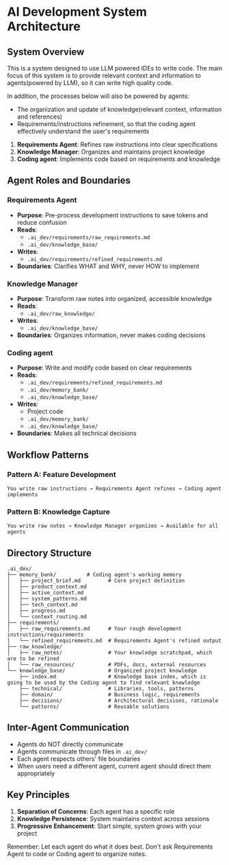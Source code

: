 # AI Development System Architecture

## System Overview

This is a system designed to use LLM powered IDEs to write code. The main focus of this system is to provide relevant context and information to agents(powered by LLM), so it can write high quality code.

In addition, the processes below will also be powered by agents:

- The organization and update of knowledge(relevant context, information and references)
- Requirements/instructions refinement, so that the coding agent effectively understand the user's requirements

1. **Requirements Agent**: Refines raw instructions into clear specifications
2. **Knowledge Manager**: Organizes and maintains project knowledge
3. **Coding agent**: Implements code based on requirements and knowledge

## Agent Roles and Boundaries

### Requirements Agent

- **Purpose**: Pre-process development instructions to save tokens and reduce confusion
- **Reads**:
  - `.ai_dev/requirements/raw_requirements.md`
  - `.ai_dev/knowledge_base/`
- **Writes**:
  - `.ai_dev/requirements/refined_requirements.md`
- **Boundaries**: Clarifies WHAT and WHY, never HOW to implement

### Knowledge Manager  

- **Purpose**: Transform raw notes into organized, accessible knowledge
- **Reads**:
  - `.ai_dev/raw_knowledge/`
- **Writes**:
  - `.ai_dev/knowledge_base/`
- **Boundaries**: Organizes information, never makes coding decisions

### Coding agent

- **Purpose**: Write and modify code based on clear requirements
- **Reads**:
  - `.ai_dev/requirements/refined_requirements.md`
  - `.ai_dev/memory_bank/`
  - `.ai_dev/knowledge_base/`
- **Writes**:
  - Project code
  - `.ai_dev/memory_bank/`
  - `.ai_dev/knowledge_base/`
- **Boundaries**: Makes all technical decisions

## Workflow Patterns

### Pattern A: Feature Development

```text
You write raw instructions → Requirements Agent refines → Coding agent implements
```

### Pattern B: Knowledge Capture  

```text
You write raw notes → Knowledge Manager organizes → Available for all agents
```

## Directory Structure

```text
.ai_dev/
├── memory_bank/          # Coding agent's working memory
│   ├── project_brief.md         # Core project definition
│   ├── product_context.md
│   ├── active_context.md
│   ├── system_patterns.md
│   ├── tech_context.md
│   ├── progress.md
│   └── context_routing.md
├── requirements/
│   ├── raw_requirements.md      # Your rough development instructions/requirements
│   └── refined_requirements.md  # Requirements Agent's refined output
├── raw_knowledge/ 
│   ├── raw_notes/               # Your knowledge scratchpad, which are to be refined
│   └── raw_resources/           # PDFs, docs, external resources
└── knowledge_base/              # Organized project knowledge
    ├── index.md                 # Knowledge base index, which is going to be used by the Coding agent to find relevant knowledge
    ├── technical/               # Libraries, tools, patterns
    ├── domain/                  # Business logic, requirements
    ├── decisions/               # Architectural decisions, rationale
    └── patterns/                # Reusable solutions
```

## Inter-Agent Communication

- Agents do NOT directly communicate
- Agents communicate through files in `.ai_dev/`
- Each agent respects others' file boundaries
- When users need a different agent, current agent should direct them appropriately

## Key Principles

1. **Separation of Concerns**: Each agent has a specific role
2. **Knowledge Persistence**: System maintains context across sessions
3. **Progressive Enhancement**: Start simple, system grows with your project

Remember: Let each agent do what it does best. Don't ask Requirements Agent to code or Coding agent to organize notes.
